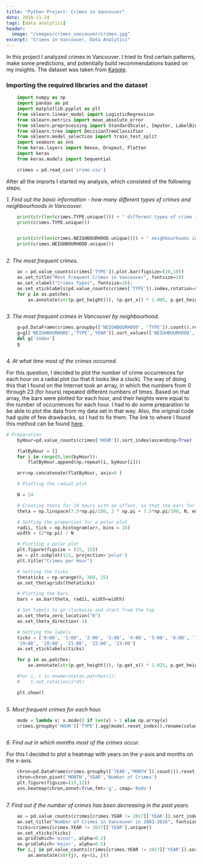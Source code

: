 ```yaml
---
title: "Python Project: Crimes in Vancouver"
date: 2018-11-24
tags: [data analytics]
header:
  image: "/images/crimes_vancouver/crimes.jpg"
excerpt: "Crimes in Vancouver, Data Analytics"
---
```


In this project I analyzed crimes in Vancouver. I tried to find certain patterns, make some predictions, and potentially build recommendations based on my insights. The dataset was taken from [Kaggle](https://www.kaggle.com/wosaku/crime-in-vancouver).
<!-- # H1 Heading -->
<!-- ## H2 Heading -->

### Importing the required libraries and the dataset
<!-- Normal text.

*italics*

**bold**

[link](google.com)

Bulleted list:
* First item
+ Second item
- Third item

Numbered list:
1. First
2. Second -->
```python
    import numpy as np
    import pandas as pd
    import matplotlib.pyplot as plt
    from sklearn.linear_model import LogisticRegression
    from sklearn.metrics import mean_absolute_error
    from sklearn.preprocessing import StandardScaler, Imputer, LabelBinarizer, LabelEncoder
    from sklearn.tree import DecisionTreeClassifier
    from sklearn.model_selection import train_test_split
    import seaborn as sns
    from keras.layers import Dense, Dropout, Flatten
    import keras
    from keras.models import Sequential

    crimes = pd.read_csv('crime.csv')
```
After all the imports I started my analysis, which consisted of the following steps.

*1. Find out the basic information - how many different types of crimes and neighbourhoods in Vancouver.*
```python
    print(str(len(crimes.TYPE.unique())) + " different types of crime in the table:")
    print(crimes.TYPE.unique())
```
<img src="{{ site.url }}{{ site.baseurl }}/images/crimes_vancouver/1a.jpg" alt="">

```python
    print(str(len(crimes.NEIGHBOURHOOD.unique())) + " neighbourhoods in Vancouver:")
    print(crimes.NEIGHBOURHOOD.unique())
```
<img src="{{ site.url }}{{ site.baseurl }}/images/crimes_vancouver/1b.jpg" alt="">

*2. The most frequent crimes.*
```python
    ax = pd.value_counts(crimes['TYPE']).plot.bar(figsize=(20,10))
    ax.set_title("Most Frequent Crimes in Vancouver", fontsize=18)
    ax.set_xlabel("Crimes Types", fontsize=18);
    ax.set_xticklabels(pd.value_counts(crimes['TYPE']).index,rotation=60, fontsize=11)
    for p in ax.patches:
        ax.annotate(str(p.get_height()), (p.get_x() * 1.005, p.get_height() * 1.005))
```
<img src="{{ site.url }}{{ site.baseurl }}/images/crimes_vancouver/2.jpg" alt="">

*3. The most frequent crimes in Vancouver by neighbourhood.*
```python
    g=pd.DataFrame(crimes.groupby(['NEIGHBOURHOOD', 'TYPE']).count().reset_index().sort_values('YEAR',ascending=False))
    g=g[['NEIGHBOURHOOD','TYPE','YEAR']].sort_values(['NEIGHBOURHOOD', 'YEAR'],ascending=[True,False]).rename(columns={'YEAR':'NUMBER OF OCCURENCES'}).reset_index()
    del g['index']
    g
```
<img src="{{ site.url }}{{ site.baseurl }}/images/crimes_vancouver/3.jpg" alt="">

*4. At what time most of the crimes occurred.*

For this question, I decided to plot the number of crime occurrences for each hour on a radial plot (so that it looks like a clock). The way of doing this that I found on the Internet took an array, in which the numbers from 0 through 23 (for hours) repeated different numbers of times. Based on that array, the bars were plotted for each hour, and their heights were equal to the number of occurrences for each hour. I had to do some preparation to be able to plot the data from my data set in that way. Also, the original code had quite of few drawbacks, so I had to fix them.
The link to where I found this method can be found [here](http://qingkaikong.blogspot.com/2016/04/plot-histogram-on-clock.html).
```python
# Preparation
    byHour=pd.value_counts(crimes['HOUR']).sort_index(ascending=True)

    flatByHour = []
    for i in range(0,len(byHour)):
        flatByHour.append(np.repeat(i, byHour[i]))

    arr=np.concatenate(flatByHour, axis=0 )
```

```python
    # Plotting the radial plot

    N = 24

    # Creating theta for 24 hours with an offset, so that the bars for each hour would not be centered relative to the labels
    theta = np.linspace(7.5*np.pi/180, 2 * np.pi + 7.5*np.pi/180, N, endpoint=False)

    # Setting the properties for a polar plot
    radii, tick = np.histogram(arr, bins = 24)
    width = (2*np.pi) / N

    # Plotting a polar plot
    plt.figure(figsize = (15, 15))
    ax = plt.subplot(111, projection='polar')
    plt.title("Crimes per Hour")

    # Setting the ticks
    thetaticks = np.arange(0, 360, 15)
    ax.set_thetagrids(thetaticks)

    # Plotting the bars
    bars = ax.bar(theta, radii, width=width)

    # Set labels to go clockwise and start from the top
    ax.set_theta_zero_location("N")
    ax.set_theta_direction(-1)

    # Setting the labels
    ticks = ['0:00', '1:00', '2:00', '3:00', '4:00', '5:00', '6:00', '7:00', '8:00', '9:00', '10:00', '11:00', '12:00', '13:00', '14:00', '15:00', '16:00', '17:00', '18:00',
    '19:00', '20:00', '21:00', '22:00', '23:00']
    ax.set_xticklabels(ticks)

    for p in ax.patches:
        ax.annotate(str(p.get_height()), (p.get_x() * 1.025, p.get_height() * 1.005), ha='center')

    #for i, t in enumerate(ax.patches()):
    #    t.set_rotation(i*45)

    plt.show()
```
<img src="{{ site.url }}{{ site.baseurl }}/images/crimes_vancouver/4.jpg" alt="">

*5. Most frequent crimes for each hour.*
```python
    mode = lambda x: x.mode() if len(x) > 2 else np.array(x)
    crimes.groupby('HOUR')['TYPE'].agg(mode).reset_index().rename(columns={'TYPE':'The Most Frequent Crime'})
```
<img src="{{ site.url }}{{ site.baseurl }}/images/crimes_vancouver/5.jpg" alt="">

*6. Find out in which months most of the crimes occur.*

For this I decided to plot a heatmap with years on the y-axis and months on the x-axis.
```python
    chron=pd.DataFrame(crimes.groupby(['YEAR','MONTH']).count()).reset_index().rename(columns={'TYPE':'Number of Crimes'})[['YEAR','MONTH','Number of Crimes']]
    chron=chron.pivot('MONTH','YEAR','Number of Crimes')
    plt.figure(figsize=(15,12))
    sns.heatmap(chron,annot=True,fmt='g', cmap='Reds')
```
<img src="{{ site.url }}{{ site.baseurl }}/images/crimes_vancouver/6.jpg" alt="">

*7. Find out if the number of crimes has been decreasing in the past years.*
```python
    ax = pd.value_counts(crimes[crimes.YEAR != 2017]['YEAR']).sort_index().plot(figsize=(15,12))
    ax.set_title("Number of Crimes in Vancouver in 2003-2016", fontsize=20)
    ticks=crimes[crimes.YEAR != 2017]['YEAR'].unique()
    ax.set_xticks(ticks)
    ax.grid(which='minor', alpha=0.2)
    ax.grid(which='major', alpha=0.5)
    for i,j in pd.value_counts(crimes[crimes.YEAR != 2017]['YEAR']).sort_index().items():
        ax.annotate(str(j), xy=(i, j))
```
<img src="{{ site.url }}{{ site.baseurl }}/images/crimes_vancouver/7.jpg" alt="">
